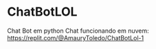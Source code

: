 # ChatBotLOL
Chat Bot em python
Chat funcionando  em nuvem:
https://replit.com/@AmauryToledo/ChatBotLol-1
